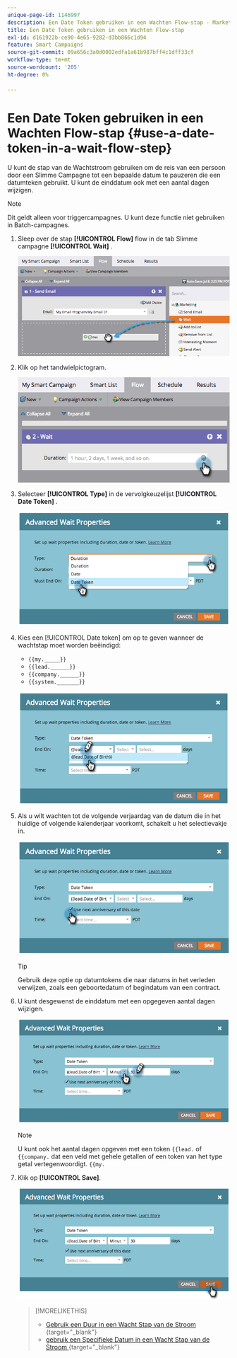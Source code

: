 ```yaml
---
unique-page-id: 1146997
description: Een Date Token gebruiken in een Wachten Flow-stap - Marketo Docs - Productdocumentatie
title: Een Date Token gebruiken in een Wachten Flow-stap
exl-id: d161922b-ce90-4e65-9282-d3bb866c1d94
feature: Smart Campaigns
source-git-commit: 09a656c3a0d0002edfa1a61b987bff4c1dff33cf
workflow-type: tm+mt
source-wordcount: '205'
ht-degree: 0%

---
```


# Een Date Token gebruiken in een Wachten Flow-stap {#use-a-date-token-in-a-wait-flow-step}

U kunt de stap van de Wachtstroom gebruiken om de reis van een persoon door een Slimme Campagne tot een bepaalde datum te pauzeren die een datumteken gebruikt. U kunt de einddatum ook met een aantal dagen wijzigen.

>[!NOTE]
>
>Dit geldt alleen voor triggercampagnes. U kunt deze functie niet gebruiken in Batch-campagnes.

1. Sleep over de stap **[!UICONTROL Flow]** flow in de tab Slimme campagne **[!UICONTROL Wait]** .

   ![](assets/use-a-date-token-in-a-wait-flow-step-1.png)

1. Klik op het tandwielpictogram.

   ![](assets/use-a-date-token-in-a-wait-flow-step-2.png)

1. Selecteer **[!UICONTROL Type]** in de vervolgkeuzelijst **[!UICONTROL Date Token]** .

   ![](assets/use-a-date-token-in-a-wait-flow-step-3.png)

1. Kies een [!UICONTROL Date token] om op te geven wanneer de wachtstap moet worden beëindigd:

   * `{{my._____}}`
   * `{{lead.______}}`
   * `{{company.______}}`
   * `{{system._______}}`

   ![](assets/use-a-date-token-in-a-wait-flow-step-4.png)

1. Als u wilt wachten tot de volgende verjaardag van de datum die in het huidige of volgende kalenderjaar voorkomt, schakelt u het selectievakje in.

   ![](assets/use-a-date-token-in-a-wait-flow-step-5.png)

   >[!TIP]
   >
   >Gebruik deze optie op datumtokens die naar datums in het verleden verwijzen, zoals een geboortedatum of begindatum van een contract.

1. U kunt desgewenst de einddatum met een opgegeven aantal dagen wijzigen.

   ![](assets/use-a-date-token-in-a-wait-flow-step-6.png)

   >[!NOTE]
   >
   >U kunt ook het aantal dagen opgeven met een token `{{lead.` of `{{company.` dat een veld met gehele getallen of een token van het type getal vertegenwoordigt. `{{my.`

1. Klik op **[!UICONTROL Save]**.

   ![](assets/use-a-date-token-in-a-wait-flow-step-7.png)

   >[!MORELIKETHIS]
   >
   >* [ Gebruik een Duur in een Wacht Stap van de Stroom ](/help/marketo/product-docs/core-marketo-concepts/smart-campaigns/flow-actions/wait/use-a-duration-in-a-wait-flow-step.md){target="_blank"}
   >* [ gebruik een Specifieke Datum in een Wacht Stap van de Stroom ](/help/marketo/product-docs/core-marketo-concepts/smart-campaigns/flow-actions/wait/use-a-specific-date-in-a-wait-flow-step.md){target="_blank"}
